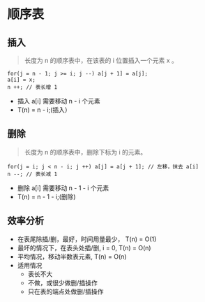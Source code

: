 # 顺序表

## 插入

> 长度为 n 的顺序表中，在该表的 i 位置插入一个元素 x 。

```code
for(j = n - 1; j >= i; j --) a[j + 1] = a[j];
a[i] = x; 
n ++; // 表长增 1
```
+ 插入 a[i] 需要移动 n - i 个元素
+ T(n) = n - i;(插入）

## 删除
> 长度为 n 的顺序表中，删除下标为 i 的元素。

```code 
for(j = i; j < n - i; j ++) a[j] = a[j + 1]; // 左移，抹去 a[i]
n --; // 表长减 1
```
+ 删除 a[i] 需要移动 n - 1 - i 个元素
+ T(n) = n - 1 - i;(删除)

## 效率分析

+ 在表尾除插/删，最好，时间用量最少， T(n) = O(1)
+ 最坏的情况下，在表头处插/删, i = 0, T(n) = O(n)
+ 平均情况，移动半数表元素, T(n) = O(n)
+ 适用情况
  + 表长不大
  + 不做，或很少做删/插操作
  + 只在表的端点处做删/插操作
